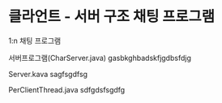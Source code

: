 # 클라언트 - 서버 구조 채팅 프로그램

1:n 채팅 프로그램

서버프로그램(CharServer.java)
gasbkghbadskfjgdbsfdjg

Server.kava
sagfsgdfsg

PerClientThread.java
sdfgdsfsgdfg
